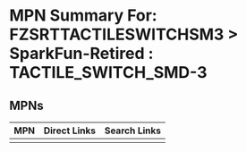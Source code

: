 



# MPN Summary For: FZSRTTACTILESWITCHSM3 > SparkFun-Retired : TACTILE_SWITCH_SMD-3

## MPNs
  

|MPN|Direct Links|Search Links|
| :--- | :--- | :--- |
||||
